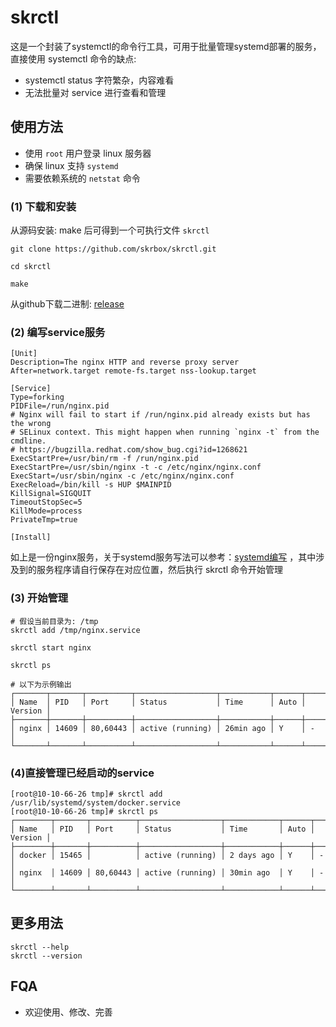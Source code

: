 # skrctl

这是一个封装了systemctl的命令行工具，可用于批量管理systemd部署的服务，直接使用 systemctl 命令的缺点:

- systemctl status 字符繁杂，内容难看
- 无法批量对 service 进行查看和管理

## 使用方法

- 使用 `root` 用户登录 linux 服务器
- 确保 linux 支持 `systemd`
- 需要依赖系统的 `netstat` 命令

### (1) 下载和安装

从源码安装: make 后可得到一个可执行文件 `skrctl`

```shell
git clone https://github.com/skrbox/skrctl.git

cd skrctl

make
```

从github下载二进制: [release](https://github.com/skrbox/skrctl/releases)

### (2) 编写service服务

```text
[Unit]
Description=The nginx HTTP and reverse proxy server
After=network.target remote-fs.target nss-lookup.target

[Service]
Type=forking
PIDFile=/run/nginx.pid
# Nginx will fail to start if /run/nginx.pid already exists but has the wrong
# SELinux context. This might happen when running `nginx -t` from the cmdline.
# https://bugzilla.redhat.com/show_bug.cgi?id=1268621
ExecStartPre=/usr/bin/rm -f /run/nginx.pid
ExecStartPre=/usr/sbin/nginx -t -c /etc/nginx/nginx.conf
ExecStart=/usr/sbin/nginx -c /etc/nginx/nginx.conf
ExecReload=/bin/kill -s HUP $MAINPID
KillSignal=SIGQUIT
TimeoutStopSec=5
KillMode=process
PrivateTmp=true

[Install]
```

如上是一份nginx服务，关于systemd服务写法可以参考：[systemd编写](http://blog.lujianxin.com/x/art/dovhvqvv29g7) ，其中涉及到的服务程序请自行保存在对应位置，然后执行
skrctl 命令开始管理

### (3) 开始管理

```shell
# 假设当前目录为: /tmp
skrctl add /tmp/nginx.service

skrctl start nginx

skrctl ps

# 以下为示例输出
┌───────┬───────┬──────────┬──────────────────┬───────────┬──────┬─────────┐
│ Name  │ PID   │ Port     │ Status           │ Time      │ Auto │ Version │
├───────┼───────┼──────────┼──────────────────┼───────────┼──────┼─────────┤
│ nginx │ 14609 │ 80,60443 │ active (running) │ 26min ago │ Y    │ -       │
└───────┴───────┴──────────┴──────────────────┴───────────┴──────┴─────────┘
```

### (4)直接管理已经启动的service

```shell
[root@10-10-66-26 tmp]# skrctl add /usr/lib/systemd/system/docker.service
[root@10-10-66-26 tmp]# skrctl ps
┌────────┬───────┬──────────┬──────────────────┬────────────┬──────┬─────────┐
│ Name   │ PID   │ Port     │ Status           │ Time       │ Auto │ Version │
├────────┼───────┼──────────┼──────────────────┼────────────┼──────┼─────────┤
│ docker │ 15465 │          │ active (running) │ 2 days ago │ Y    │ -       │
│ nginx  │ 14609 │ 80,60443 │ active (running) │ 30min ago  │ Y    │ -       │
└────────┴───────┴──────────┴──────────────────┴────────────┴──────┴─────────┘
```

## 更多用法

```shell
skrctl --help
skrctl --version
```

## FQA

- 欢迎使用、修改、完善
